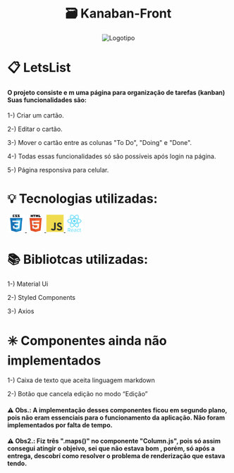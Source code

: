 
<h1 align="center"> 🗃️ Kanaban-Front</h1> 

<div style="text-align:center"><img src="https://user-images.githubusercontent.com/71261731/111891653-1fd3a180-89d3-11eb-9406-9d3e50684664.png" alt="Logotipo" /></div>


<h1> 📋 LetsList </h1>
<h4>O projeto consiste e m uma página para organização de tarefas (kanban)
Suas funcionalidades são: </h4>
<p> 1-) Criar um cartão.</p>
<p> 2-) Editar o cartão.</p>
<p> 3-) Mover o cartão entre as colunas "To Do", "Doing" e "Done".</p>
<p> 4-) Todas essas funcionalidades só são possíveis após login na página.</p>
<p> 5-) Página responsiva para celular.</p>


<h1> 💡 Tecnologias utilizadas:</h1>
<p align="left"> <a href="https://www.w3schools.com/css/" target="_blank"> <img src="https://raw.githubusercontent.com/devicons/devicon/master/icons/css3/css3-original-wordmark.svg" alt="css3" width="40" height="40"/> </a> <a href="https://www.w3.org/html/" target="_blank"> <img src="https://raw.githubusercontent.com/devicons/devicon/master/icons/html5/html5-original-wordmark.svg" alt="html5" width="40" height="40"/> </a> <a href="https://developer.mozilla.org/en-US/docs/Web/JavaScript" target="_blank"> <img src="https://raw.githubusercontent.com/devicons/devicon/master/icons/javascript/javascript-original.svg" alt="javascript" width="40" height="40"/> </a> <a href="https://reactjs.org/" target="_blank"> <img src="https://raw.githubusercontent.com/devicons/devicon/master/icons/react/react-original-wordmark.svg" alt="react" width="40" height="40"/> </a> </p>

<h1> 📚 Bibliotcas utilizadas:</h1>
<p> 1-) Material Ui </p>
<p> 2-) Styled Components </p>
<p> 3-) Axios </p>

<h1> ✳️ Componentes ainda não implementados </h1>
<p> 1-) Caixa de texto que aceita linguagem markdown </p>
<p>2-) Botão que cancela edição no modo “Edição” </p>

<h4> ⚠️ Obs.: A implementação desses componentes ficou em segundo plano, pois não eram essenciais para o funcionamento da aplicação. Não foram implementados por falta de tempo.</h4>
<h4> ⚠️ Obs2.: Fiz três ".maps()" no componente "Column.js", pois só assim consegui atingir o objeivo, sei que não estava bom , porém, só após a entrega, descobrí como resolver o problema de renderização que estava tendo.</h4>


